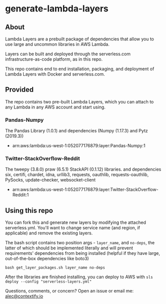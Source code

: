 # generate-lambda-layers

## About

Lambda Layers are a prebuilt package of dependencies that allow you to use large and uncommon libraries in AWS Lambda.

Layers can be built and deployed through the serverless.com infrastructure-as-code platform, as in this repo.

This repo contains end to end installation, packaging, and deployment of Lambda Layers with Docker and serverless.com.

## Provided


The repo contains two pre-built Lambda Layers, which you can attach to any Lambda in any AWS account and start using.


### Pandas-Numpy
The Pandas Library (1.0.1) and dependencies (Numpy (1.17.3) and Pytz (2019.3))
- arn:aws:lambda:us-west-1:052077176879:layer:Pandas-Numpy:1

### Twitter-StackOverflow-Reddit
The tweepy (3.8.0) praw (6.5.1) StackAPI (0.1.12) libraries. and dependencies six, certifi, chardet, idna, urllib3, requests, oauthlib, requests-oauthlib, PySocks, update-checker, websocket-client
- arn:aws:lambda:us-west-1:052077176879:layer:Twitter-StackOverflow-Reddit:1

## Using this repo

You can fork this and generate new layers by modifying the attached serverless.yml. You'll want to change service name (and region, if applicable) and remove the existing layers.

The bash script contains two position args - `layer_name`, and `no-deps`, the latter of which should be implemented literally and will prevent requirements' dependencies from being installed (helpful if they have large, out-of-the-box dependencies like boto3)

```bash get_layer_packages.sh layer_name no-deps```

After the libraries are finished installing, you can deploy to AWS with 
```sls deploy --config "serverless-layers.yml"```

Questions, comments, or concern? Open an issue or email me: alec@contextify.io
